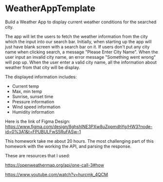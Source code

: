 # WeatherAppTemplate
Build a Weather App to display current weather conditions for the searched city.

The app will let the users to fetch the weather information from the city which the input
into our search bar. Initially, when starting up the app will just have blank screen
with a search bar on it. If users don't put any city name when clicking search, a message
"Please Enter City Name". When the user input an invalid city name, an error message 
"Something went wrong" will pop up. When the user enter a valid city name, all the
information about weather from that city will be display.

The displayed information includes:
* Current temp
* Max, min temp
* Sunrise, sunset time
* Pressure information
* Wind speed information 
* Humidity information

Here is the link of Figma Design: https://www.figma.com/design/8ghshlNE3PXw8uZppmdhYg/HW3?node-id=0%3A1&t=FPUBULFwS5RuFASw-1

This homework take me about 20 hours. The most challenging part of this homework with the working the API,
and parsing the response.

These are resources that I used: 

https://openweathermap.org/api/one-call-3#how

https://www.youtube.com/watch?v=hurcmk_4QCM